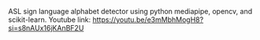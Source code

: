 ASL sign language alphabet detector using python mediapipe, opencv, and scikit-learn.
Youtube link: https://youtu.be/e3mMbhMogH8?si=s8nAUx16jKAnBF2U
